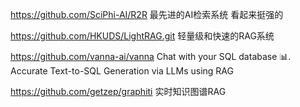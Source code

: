 

https://github.com/SciPhi-AI/R2R 最先进的AI检索系统
看起来挺强的


https://github.com/HKUDS/LightRAG.git  轻量级和快速的RAG系统


https://github.com/vanna-ai/vanna  Chat with your SQL database 📊. Accurate Text-to-SQL Generation via LLMs using RAG



https://github.com/getzep/graphiti  实时知识图谱RAG
